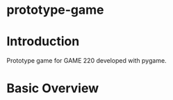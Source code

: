 # prototype-game
# Introduction
Prototype game for GAME 220 developed with pygame.

# Basic Overview
